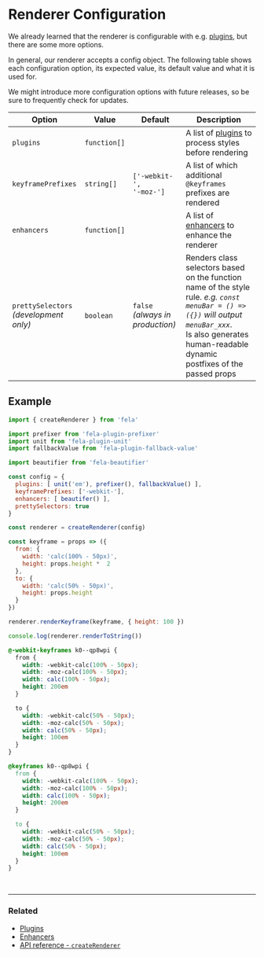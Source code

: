 # Renderer Configuration

We already learned that the renderer is configurable with e.g. [plugins](../advanced/Plugins.md), but there are some more options.

In general, our renderer accepts a config object. The following table shows each configuration option, its expected value, its default value and what it is used for.

We might introduce more configuration options with future releases, so be sure to frequently check for updates.

| Option | Value | Default |Description |
| ------ | ------ | ---------|---|
|`plugins` | `function[]` |  | A list of [plugins](../advanced/Plugins.md) to process styles before rendering |
|`keyframePrefixes` |`string[]` |`['-webkit-',`<br>`'-moz-']` | A list of which additional `@keyframes` prefixes are rendered |
|`enhancers` | `function[]` |  |  A list of [enhancers](../advanced/Enhancers.md) to enhance the renderer
|`prettySelectors`<br>*(development only)* | `boolean` | `false`<br> *(always in production)*|  Renders class selectors based on the function name of the style rule. *e.g. `const menuBar = () => ({})` will output `menuBar_xxx`*.<br>Is also generates human-readable dynamic postfixes of the passed props |

## Example
```javascript
import { createRenderer } from 'fela'

import prefixer from 'fela-plugin-prefixer'
import unit from 'fela-plugin-unit'
import fallbackValue from 'fela-plugin-fallback-value'

import beautifier from 'fela-beautifier'

const config = {
  plugins: [ unit('em'), prefixer(), fallbackValue() ],
  keyframePrefixes: ['-webkit-'],
  enhancers: [ beautifer() ],
  prettySelectors: true
}

const renderer = createRenderer(config)

const keyframe = props => ({
  from: {
    width: 'calc(100% - 50px)',
    height: props.height *  2
  },
  to: {
    width: 'calc(50% - 50px)',
    height: props.height
  }
})

renderer.renderKeyframe(keyframe, { height: 100 })

console.log(renderer.renderToString())
```
```CSS
@-webkit-keyframes k0--qp8wpi {
  from {
    width: -webkit-calc(100% - 50px);
    width: -moz-calc(100% - 50px);
    width: calc(100% - 50px);
    height: 200em
  }

  to {
    width: -webkit-calc(50% - 50px);
    width: -moz-calc(50% - 50px);
    width: calc(50% - 50px);
    height: 100em
  }
}

@keyframes k0--qp8wpi {
  from {
    width: -webkit-calc(100% - 50px);
    width: -moz-calc(100% - 50px);
    width: calc(100% - 50px);
    height: 200em
  }

  to {
    width: -webkit-calc(50% - 50px);
    width: -moz-calc(50% - 50px);
    width: calc(50% - 50px);
    height: 100em
  }
}
```

<br>

---

### Related
* [Plugins](Plugins.md)
* [Enhancers](Enhancers.md)
* [API reference - `createRenderer`](../api/createRenderer.md)

